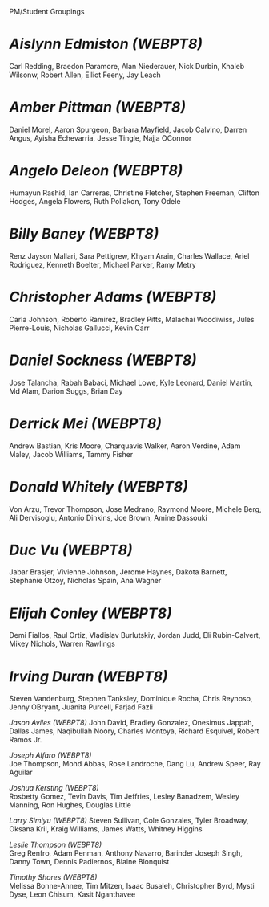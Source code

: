PM/Student Groupings
# *Aislynn Edmiston (WEBPT8)*
Carl Redding, Braedon Paramore, Alan Niederauer, Nick Durbin, Khaleb Wilsonw, Robert Allen, Elliot Feeny, Jay Leach

# *Amber Pittman (WEBPT8)*    
Daniel Morel, Aaron Spurgeon, Barbara Mayfield, Jacob Calvino, Darren Angus, Ayisha Echevarria, Jesse Tingle, Najja OConnor

# *Angelo Deleon (WEBPT8)*
Humayun Rashid, Ian Carreras, Christine Fletcher, Stephen Freeman, Clifton Hodges, Angela Flowers, Ruth Poliakon, Tony Odele

# *Billy Baney (WEBPT8)*  
Renz Jayson Mallari, Sara Pettigrew, Khyam Arain, Charles Wallace, Ariel Rodriguez, Kenneth Boelter, Michael Parker, Ramy Metry

# *Christopher Adams (WEBPT8)*    
Carla Johnson, Roberto Ramirez, Bradley Pitts, Malachai Woodiwiss, Jules Pierre-Louis, Nicholas Gallucci, Kevin Carr

# *Daniel Sockness (WEBPT8)*  
Jose Talancha, Rabah Babaci, Michael Lowe, Kyle Leonard, Daniel Martin, Md Alam, Darion Suggs, Brian Day

# *Derrick Mei (WEBPT8)*  
Andrew Bastian, Kris Moore, Charquavis Walker, Aaron Verdine, Adam Maley, Jacob Williams, Tammy Fisher

# *Donald Whitely (WEBPT8)*   
Von Arzu, Trevor Thompson, Jose Medrano, Raymond Moore, Michele Berg, Ali Dervisoglu, Antonio Dinkins, Joe Brown, Amine Dassouki

# *Duc Vu (WEBPT8)*   
Jabar Brasjer, Vivienne Johnson, Jerome Haynes, Dakota Barnett, Stephanie Otzoy, Nicholas Spain, Ana Wagner

# *Elijah Conley (WEBPT8)*    
Demi Fiallos, Raul Ortiz, Vladislav Burlutskiy, Jordan Judd, Eli Rubin-Calvert, Mikey Nichols, Warren Rawlings

# *Irving Duran (WEBPT8)* 
Steven Vandenburg, Stephen Tanksley, Dominique Rocha, Chris Reynoso, Jenny OBryant, Juanita Purcell, Farjad Fazli

*Jason Aviles (WEBPT8)* 
John David, Bradley Gonzalez, Onesimus Jappah, Dallas James, Naqibullah Noory, Charles Montoya, Richard Esquivel, Robert Ramos Jr.

*Joseph Alfaro (WEBPT8)*    
Joe Thompson, Mohd Abbas, Rose Landroche, Dang Lu, Andrew Speer, Ray Aguilar

*Joshua Kersting (WEBPT8)*  
Rosbetty Gomez, Tevin Davis, Tim Jeffries, Lesley Banadzem, Wesley Manning, Ron Hughes, Douglas Little

*Larry Simiyu (WEBPT8)* 
Steven Sullivan, Cole Gonzales, Tyler Broadway, Oksana Kril, Kraig Williams, James Watts, Whitney Higgins

*Leslie Thompson (WEBPT8)*  
Greg Renfro, Adam Penman, Anthony Navarro, Barinder Joseph Singh, Danny Town, Dennis Padiernos, Blaine Blonquist

*Timothy Shores (WEBPT8)*   
Melissa Bonne-Annee, Tim Mitzen, Isaac Busaleh, Christopher Byrd, Mysti Dyse, Leon Chisum, Kasit Nganthavee

